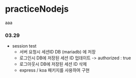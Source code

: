 # practiceNodejs
<div border: 1px>aaa</div>

### 03.29
- session test
  - 서버 요청시 세션ID DB (mariadb) 에 저장 
  - 로그인시 DB에 저장된 세션 ID 업데이트 -> authorized : true
  - 로그아웃시 DB에 저장된 세션 ID 삭제
  - express / koa 패키지를 사용하여 구현
